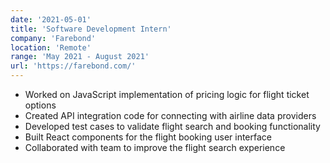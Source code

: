 ```yaml
---
date: '2021-05-01'
title: 'Software Development Intern'
company: 'Farebond'
location: 'Remote'
range: 'May 2021 - August 2021'
url: 'https://farebond.com/'
---
```


- Worked on JavaScript implementation of pricing logic for flight ticket options
- Created API integration code for connecting with airline data providers
- Developed test cases to validate flight search and booking functionality
- Built React components for the flight booking user interface
- Collaborated with team to improve the flight search experience
